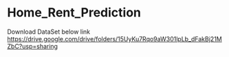 # Home_Rent_Prediction
Download DataSet below link
https://drive.google.com/drive/folders/15UyKu7Rqo9aW301lpLb_dFakBj21MZbC?usp=sharing
